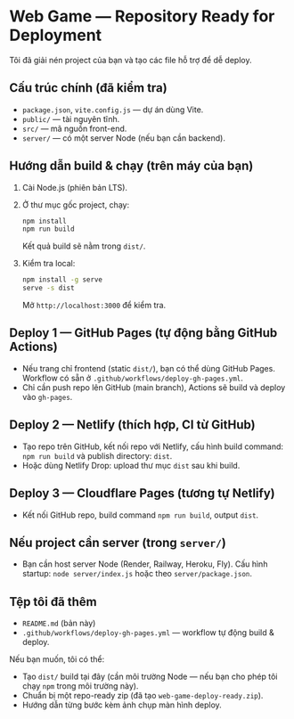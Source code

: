 # Web Game — Repository Ready for Deployment

Tôi đã giải nén project của bạn và tạo các file hỗ trợ để dễ deploy.

## Cấu trúc chính (đã kiểm tra)
- `package.json`, `vite.config.js` — dự án dùng Vite.
- `public/` — tài nguyên tĩnh.
- `src/` — mã nguồn front-end.
- `server/` — có một server Node (nếu bạn cần backend).

## Hướng dẫn build & chạy (trên máy của bạn)
1. Cài Node.js (phiên bản LTS).
2. Ở thư mục gốc project, chạy:
   ```bash
   npm install
   npm run build
   ```
   Kết quả build sẽ nằm trong `dist/`.

3. Kiểm tra local:
   ```bash
   npm install -g serve
   serve -s dist
   ```
   Mở `http://localhost:3000` để kiểm tra.

## Deploy 1 — GitHub Pages (tự động bằng GitHub Actions)
- Nếu trang chỉ frontend (static `dist/`), bạn có thể dùng GitHub Pages. Workflow có sẵn ở `.github/workflows/deploy-gh-pages.yml`.
- Chỉ cần push repo lên GitHub (main branch), Actions sẽ build và deploy vào `gh-pages`.

## Deploy 2 — Netlify (thích hợp, CI từ GitHub)
- Tạo repo trên GitHub, kết nối repo với Netlify, cấu hình build command: `npm run build` và publish directory: `dist`.
- Hoặc dùng Netlify Drop: upload thư mục `dist` sau khi build.

## Deploy 3 — Cloudflare Pages (tương tự Netlify)
- Kết nối GitHub repo, build command `npm run build`, output `dist`.

## Nếu project cần server (trong `server/`)
- Bạn cần host server Node (Render, Railway, Heroku, Fly). Cấu hình startup: `node server/index.js` hoặc theo `server/package.json`.

## Tệp tôi đã thêm
- `README.md` (bản này)
- `.github/workflows/deploy-gh-pages.yml` — workflow tự động build & deploy.

Nếu bạn muốn, tôi có thể:
- Tạo `dist/` build tại đây (cần môi trường Node — nếu bạn cho phép tôi chạy `npm` trong môi trường này).
- Chuẩn bị một repo-ready zip (đã tạo `web-game-deploy-ready.zip`).
- Hướng dẫn từng bước kèm ảnh chụp màn hình deploy.


